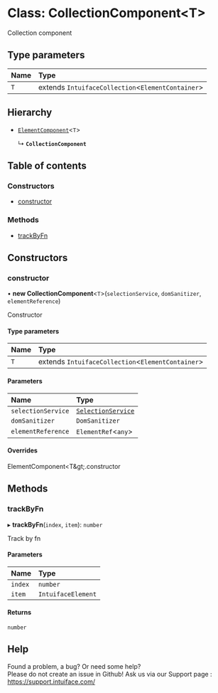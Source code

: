 # Class: CollectionComponent<T\>

Collection component

## Type parameters

| Name | Type |
| :------ | :------ |
| `T` | extends `IntuifaceCollection`<`ElementContainer`\> |

## Hierarchy

- [`ElementComponent`](ElementComponent.md)<`T`\>

  ↳ **`CollectionComponent`**

## Table of contents

### Constructors

- [constructor](CollectionComponent.md#constructor)

### Methods

- [trackByFn](CollectionComponent.md#trackbyfn)

## Constructors

### constructor

• **new CollectionComponent**<`T`\>(`selectionService`, `domSanitizer`, `elementReference`)

Constructor

#### Type parameters

| Name | Type |
| :------ | :------ |
| `T` | extends `IntuifaceCollection`<`ElementContainer`\> |

#### Parameters

| Name | Type |
| :------ | :------ |
| `selectionService` | [`SelectionService`](SelectionService.md) |
| `domSanitizer` | `DomSanitizer` |
| `elementReference` | `ElementRef`<`any`\> |

#### Overrides

ElementComponent&lt;T\&gt;.constructor

## Methods

### trackByFn

▸ **trackByFn**(`index`, `item`): `number`

Track by fn

#### Parameters

| Name | Type |
| :------ | :------ |
| `index` | `number` |
| `item` | `IntuifaceElement` |

#### Returns

`number`


## Help
Found a problem, a bug? Or need some help?  
Please do not create an issue in Github! Ask us via our Support page : https://support.intuiface.com/